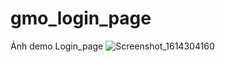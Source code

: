 # gmo_login_page
Ảnh demo Login_page
![Screenshot_1614304160](https://user-images.githubusercontent.com/21074027/109243628-da76e680-780f-11eb-862f-4da571bf49c3.png)
